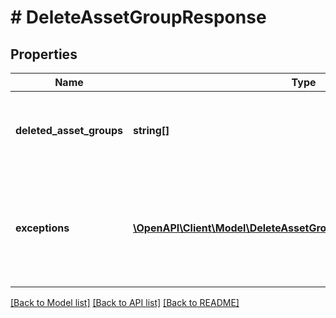 # # DeleteAssetGroupResponse

## Properties

Name | Type | Description | Notes
------------ | ------------- | ------------- | -------------
**deleted_asset_groups** | **string[]** | A list of ids of successfully deleted asset groups. | [optional]
**exceptions** | [**\OpenAPI\Client\Model\DeleteAssetGroupResponseExceptionsInner[]**](DeleteAssetGroupResponseExceptionsInner.md) | A list of errors associated with the asset groups. Will be returned if there is an error. | [optional]

[[Back to Model list]](../../README.md#models) [[Back to API list]](../../README.md#endpoints) [[Back to README]](../../README.md)
